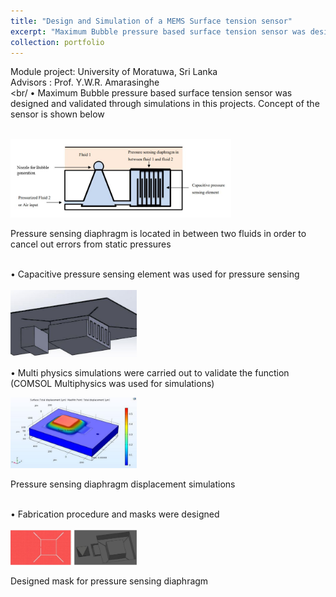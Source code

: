 ```yaml
---
title: "Design and Simulation of a MEMS Surface tension sensor"
excerpt: "Maximum Bubble pressure based surface tension sensor was designed and validated through simulations in this projects <br/><br/><img src='/images/Capture 10.JPG' style='width:60%'>"
collection: portfolio
---
```

Module project: University of Moratuwa, Sri Lanka<br/>
Advisors : Prof. Y.W.R. Amarasinghe<br/>
<br/
• Maximum Bubble pressure based surface tension sensor was designed and validated through simulations in this projects. Concept of the sensor is shown below<br/>
<br/>
<div id="container"> 
     <img src="/images/Capture 4.JPG" style='width:70%' /> 
     <p id="text">Pressure sensing diaphragm is located in between two fluids in order to cancel out errors from static pressures</p> 
 </div>

<div>
  <br/>
• Capacitive pressure sensing element was used for pressure sensing<br/>
  <br/>
   <div id="container"> 
     <img src="/images/Capture 7.JPG" style='width:40%' /> 
     <p id="text">• Multi physics simulations were carried out to validate the function (COMSOL Multiphysics was used for simulations)</p> 
 </div>
 
  
  <div id="container"> 
     <img src="/images/Capture 8.JPG" style='width:40%' /> 
     <p id="text">Pressure sensing diaphragm displacement simulations</p> 
 </div>
   <br/>
• Fabrication procedure and masks were designed<br/>
  <br/>    
       <div id="container"> 
     <img src="/images/Capture 9.JPG" style='width:40%' /> 
     <p id="text">Designed mask for pressure sensing diaphragm</p> 
 </div>

